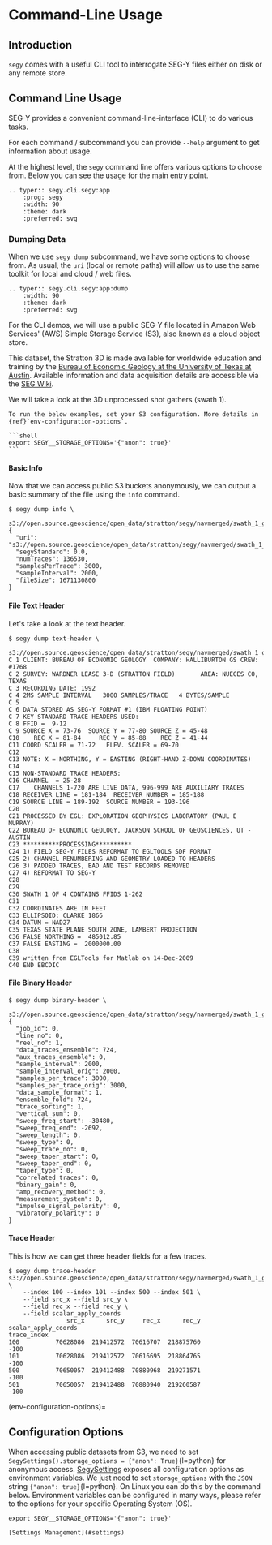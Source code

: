 # Command-Line Usage

## Introduction

`segy` comes with a useful CLI tool to interrogate SEG-Y files either on disk
or any remote store.

## Command Line Usage

SEG-Y provides a convenient command-line-interface (CLI) to do
various tasks.

For each command / subcommand you can provide `--help` argument to
get information about usage.

At the highest level, the `segy` command line offers various options
to choose from. Below you can see the usage for the main entry point.

```{eval-rst}
.. typer:: segy.cli.segy:app
    :prog: segy
    :width: 90
    :theme: dark
    :preferred: svg
```

### Dumping Data

When we use `segy dump` subcommand, we have some options to choose from.
As usual, the `uri` (local or remote paths) will allow us to use the same
toolkit for local and cloud / web files.

```{eval-rst}
.. typer:: segy.cli.segy:app:dump
    :width: 90
    :theme: dark
    :preferred: svg
```

For the CLI demos, we will use a public SEG-Y file located in Amazon Web
Services' (AWS) Simple Storage Service (S3), also known as a cloud object
store.

This dataset, the Stratton 3D is made available for worldwide education and training
by the [Bureau of Economic Geology at the University of Texas at Austin][beg].
Available information and data acquisition details are accessible via the
[SEG Wiki][seg wiki].

[seg wiki]: https://wiki.seg.org/wiki/Parihaka-3D
[beg]: https://www.beg.utexas.edu

We will take a look at the 3D unprocessed shot gathers (swath 1).

````{note}
To run the below examples, set your S3 configuration. More details in
{ref}`env-configuration-options`.

```shell
export SEGY__STORAGE_OPTIONS='{"anon": true}'
```

````

#### Basic Info

Now that we can access public S3 buckets anonymously, we can output a basic
summary of the file using the `info` command.

```console
$ segy dump info \
    s3://open.source.geoscience/open_data/stratton/segy/navmerged/swath_1_geometry.sgy
{
  "uri": "s3://open.source.geoscience/open_data/stratton/segy/navmerged/swath_1_geometry.sgy",
  "segyStandard": 0.0,
  "numTraces": 136530,
  "samplesPerTrace": 3000,
  "sampleInterval": 2000,
  "fileSize": 1671130800
}
```

#### File Text Header

Let's take a look at the text header.

```console
$ segy dump text-header \
    s3://open.source.geoscience/open_data/stratton/segy/navmerged/swath_1_geometry.sgy
C 1 CLIENT: BUREAU OF ECONOMIC GEOLOGY  COMPANY: HALLIBURTON GS CREW: #1768
C 2 SURVEY: WARDNER LEASE 3-D (STRATTON FIELD)       AREA: NUECES CO, TEXAS
C 3 RECORDING DATE: 1992
C 4 2MS SAMPLE INTERVAL   3000 SAMPLES/TRACE   4 BYTES/SAMPLE
C 5
C 6 DATA STORED AS SEG-Y FORMAT #1 (IBM FLOATING POINT)
C 7 KEY STANDARD TRACE HEADERS USED:
C 8 FFID =  9-12
C 9 SOURCE X = 73-76  SOURCE Y = 77-80 SOURCE Z = 45-48
C10    REC X = 81-84     REC Y = 85-88    REC Z = 41-44
C11 COORD SCALER = 71-72   ELEV. SCALER = 69-70
C12
C13 NOTE: X = NORTHING, Y = EASTING (RIGHT-HAND Z-DOWN COORDINATES)
C14
C15 NON-STANDARD TRACE HEADERS:
C16 CHANNEL  = 25-28
C17    CHANNELS 1-720 ARE LIVE DATA, 996-999 ARE AUXILIARY TRACES
C18 RECEIVER LINE = 181-184  RECEIVER NUMBER = 185-188
C19 SOURCE LINE = 189-192  SOURCE NUMBER = 193-196
C20
C21 PROCESSED BY EGL: EXPLORATION GEOPHYSICS LABORATORY (PAUL E MURRAY)
C22 BUREAU OF ECONOMIC GEOLOGY, JACKSON SCHOOL OF GEOSCIENCES, UT - AUSTIN
C23 **********PROCESSING**********
C24 1) FIELD SEG-Y FILES REFORMAT TO EGLTOOLS SDF FORMAT
C25 2) CHANNEL RENUMBERING AND GEOMETRY LOADED TO HEADERS
C26 3) PADDED TRACES, BAD AND TEST RECORDS REMOVED
C27 4) REFORMAT TO SEG-Y
C28
C29
C30 SWATH 1 OF 4 CONTAINS FFIDS 1-262
C31
C32 COORDINATES ARE IN FEET
C33 ELLIPSOID: CLARKE 1866
C34 DATUM = NAD27
C35 TEXAS STATE PLANE SOUTH ZONE, LAMBERT PROJECTION
C36 FALSE NORTHING =  485012.85
C37 FALSE EASTING =  2000000.00
C38
C39 written from EGLTools for Matlab on 14-Dec-2009
C40 END EBCDIC
```

#### File Binary Header

```console
$ segy dump binary-header \
    s3://open.source.geoscience/open_data/stratton/segy/navmerged/swath_1_geometry.sgy
{
  "job_id": 0,
  "line_no": 0,
  "reel_no": 1,
  "data_traces_ensemble": 724,
  "aux_traces_ensemble": 0,
  "sample_interval": 2000,
  "sample_interval_orig": 2000,
  "samples_per_trace": 3000,
  "samples_per_trace_orig": 3000,
  "data_sample_format": 1,
  "ensemble_fold": 724,
  "trace_sorting": 1,
  "vertical_sum": 0,
  "sweep_freq_start": -30480,
  "sweep_freq_end": -2692,
  "sweep_length": 0,
  "sweep_type": 0,
  "sweep_trace_no": 0,
  "sweep_taper_start": 0,
  "sweep_taper_end": 0,
  "taper_type": 0,
  "correlated_traces": 0,
  "binary_gain": 0,
  "amp_recovery_method": 0,
  "measurement_system": 0,
  "impulse_signal_polarity": 0,
  "vibratory_polarity": 0
}
```

#### Trace Header

This is how we can get three header fields for a few traces.

```console
$ segy dump trace-header s3://open.source.geoscience/open_data/stratton/segy/navmerged/swath_1_geometry.sgy \
    --index 100 --index 101 --index 500 --index 501 \
    --field src_x --field src_y \
    --field rec_x --field rec_y \
    --field scalar_apply_coords
                src_x      src_y     rec_x      rec_y  scalar_apply_coords
trace_index
100          70628086  219412572  70616707  218875760                 -100
101          70628086  219412572  70616695  218864765                 -100
500          70650057  219412488  70880968  219271571                 -100
501          70650057  219412488  70880940  219260587                 -100
```

(env-configuration-options)=

## Configuration Options

When accessing public datasets from S3, we need to set
`SegySettings().storage_options = {"anon": True}`{l=python} for anonymous
access. [SegySettings](#SegySettings) exposes all configuration options
as environment variables. We just need to set `storage_options` with the `JSON`
string `{"anon": true}`{l=python}. On Linux you can do this by the command below.
Environment variables can be configured in many ways, please refer to the options
for your specific Operating System (OS).

```shell
export SEGY__STORAGE_OPTIONS='{"anon": true}'
```

```{seealso}
[Settings Management](#settings)
```
